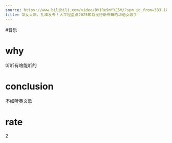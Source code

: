 ```yaml
---
source: https://www.bilibili.com/video/BV1Re9mYYE5V/?spm_id_from=333.1007.top_right_bar_window_default_collection.content.click&vd_source=549bde2564979641a5f0adbcfa529b0a
title: 华女大年，扎堆发专！大工程盘点2025即将发行新专辑的华语女歌手
---
```


#音乐 
# why
听听有啥能听的

# conclusion
不如听英文歌
# rate
2